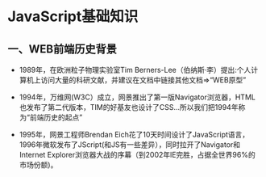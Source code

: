 # JavaScript基础知识

## 一、WEB前端历史背景

- 1989年，在欧洲粒子物理实验室Tim Berners-Lee（伯纳斯·李）提出:个人计算机上访问大量的科研文献，并建议在文档中链接其他文档=>“WEB原型”

- 1994年，万维网(W3C）成立，网景推出了第一版Navigator浏览器，HTML也发布了第二代版本，TIM的好基友也设计了CSS...所以我们把1994年称为“前端历史的起点”

- 1995年，网景工程师Brendan Eich花了10天时间设计了JavaScript语言，1996年微软发布了JScript(和JS有一些差异），同时拉开了Navigator和Internet Explorer浏览器大战的序幕（到2002年lE完胜，占据全世界96%的市场份额)。

